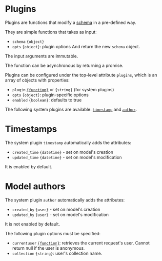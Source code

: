 # Plugins

Plugins are functions that modify a [schema](schema.md) in a pre-defined way.

They are simple functions that takes as input:
  - `schema` `{object}`
  - `opts` `{object}`: plugin options
And return the new `schema` object.

The input arguments are immutable.

The function can be asynchronous by returning a promise.

Plugins can be configured under the top-level attribute `plugins`, which is
an array of objects with properties:
  - `plugin` [`{function}`](functions.md) or `{string}` (for system plugins)
  - `opts` `{object}`: plugin-specific options
  - `enabled` `{boolean}`: defaults to true

The following system plugins are available: [`timestamp`](#timestamps)
and [`author`](#model-authors).

# Timestamps

The system plugin `timestamp` automatically adds the attributes:
  - `created_time` `{datetime}` - set on model's creation
  - `updated_time` `{datetime}` - set on model's modification

It is enabled by default.

# Model authors

The system plugin `author` automatically adds the attributes:
  - `created_by` `{user}` - set on model's creation
  - `updated_by` `{user}` - set on model's modification

It is not enabled by default.

The following plugin options must be specified:
  - `currentuser` [`{function}`](functions.md): retrieves the current
    request's user. Cannot return null if the user is anonymous.
  - `collection` `{string}`: user's collection name.
